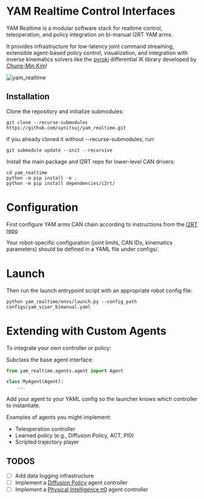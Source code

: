# YAM Realtime Control Interfaces

YAM Realtime is a modular software stack for realtime control, teleoperation, and policy integration on bi-manual I2RT YAM arms.

It provides infrastructure for low-latency joint command streaming, extensible agent-based policy control, visualization, and integration with inverse kinematics solvers like the [pyroki](https://github.com/chungmin99/pyroki) differential IK library developed by [Chung-Min Kim](https://chungmin99.github.io/)! 

![yam_realtime](media/yam_realtime.gif)

## Installation
Clone the repository and initialize submodules:
```
git clone --recurse-submodules https://github.com/uynitsuj/yam_realtime.git
```
If you already cloned it without --recurse-submodules, run:
```
git submodule update --init --recursive
```
Install the main package and I2RT repo for lower-level CAN drivers:
```
cd yam_realtime
python -m pip install -e .
python -m pip install dependencies/i2rt/
```
# Configuration
First configure YAM arms CAN chain according to instructions from the [I2RT repo](https://github.com/i2rt-robotics/i2rt)

Your robot-specific configuration (joint limits, CAN IDs, kinematics parameters) should be defined in a YAML file under configs/.

# Launch
Then run the launch entrypoint script with an appropriate robot config file:
```
python yam_realtime/envs/launch.py --config_path configs/yam_viser_bimanual.yaml
```
# Extending with Custom Agents
To integrate your own controller or policy:

Subclass the base agent interface:
```python
from yam_realtime.agents.agent import Agent

class MyAgent(Agent):
    ...
```
Add your agent to your YAML config so the launcher knows which controller to instantiate.

Examples of agents you might implement:

- Teleoperation controller
- Learned policy (e.g., Diffusion Policy, ACT, PI0)
- Scripted trajectory player

## TODOS

- [ ] Add data logging infrastructure
- [ ] Implement a [Diffusion Policy](https://diffusion-policy.cs.columbia.edu/) agent controller
- [ ] Implement a [Physical Intelligence π0](https://www.physicalintelligence.company/blog/pi0) agent controller
